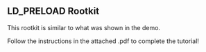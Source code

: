 ## LD_PRELOAD Rootkit 

This rootkit is similar to what was shown in the demo.

Follow the instructions in the attached .pdf to complete the tutorial!
